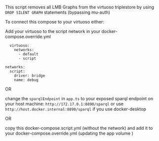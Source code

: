This script removes all LMB Graphs from the virtuoso triplestore by using `DROP SILENT GRAPH` statements (bypassing mu-auth)

To connect this compose to your virtuoso either:

Add your virtuoso to the script network in your docker-compose.override.yml

```
  virtuoso:
    networks:
      - default
      - script

networks:
  script:
    driver: bridge
    name: debug
```

OR

change the `sparqlEndpoint` in `app.ts` to your exposed sparql endpoint on your host machine: `http://172.17.0.1:8890/sparql` or use `http://host.docker.internal:8890/sparql` if you use docker-desktop

OR

copy this docker-compose.script.yml (without the network) and add it to your docker-compose.override.yml (updating the app volume )